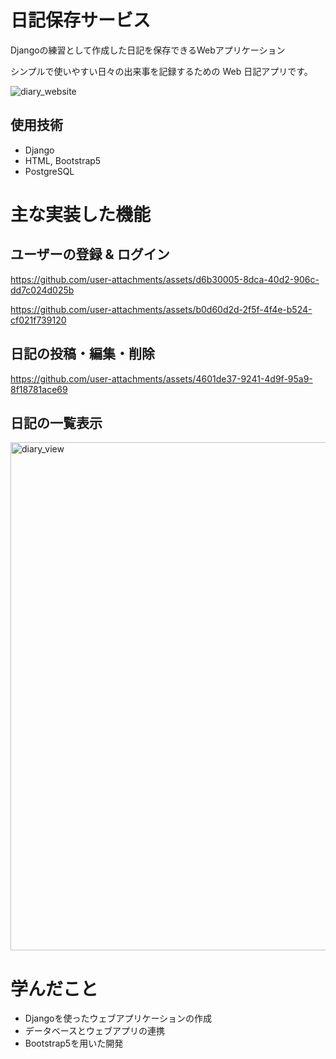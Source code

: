 # 日記保存サービス
Djangoの練習として作成した日記を保存できるWebアプリケーション

シンプルで使いやすい日々の出来事を記録するための Web 日記アプリです。

![diary_website](https://github.com/user-attachments/assets/2349c6a8-0baa-4a55-9086-ca1045c567f9)


## 使用技術
- Django
- HTML, Bootstrap5
- PostgreSQL

# 主な実装した機能

## ユーザーの登録 & ログイン

https://github.com/user-attachments/assets/d6b30005-8dca-40d2-906c-dd7c024d025b



https://github.com/user-attachments/assets/b0d60d2d-2f5f-4f4e-b524-cf021f739120

## 日記の投稿・編集・削除

https://github.com/user-attachments/assets/4601de37-9241-4d9f-95a9-8f18781ace69

## 日記の一覧表示

<img width="813" alt="diary_view" src="https://github.com/user-attachments/assets/b77044d9-ce2a-4d3e-a5f9-f849b181dae5" />

# 学んだこと
- Djangoを使ったウェブアプリケーションの作成
- データベースとウェブアプリの連携
- Bootstrap5を用いた開発





